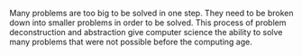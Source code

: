 

Many problems are too big to be solved in one step.  They need to be broken down into smaller problems in order to be solved.  This process of problem deconstruction and abstraction give computer science the ability to solve many problems that were not possible before the computing age. 
